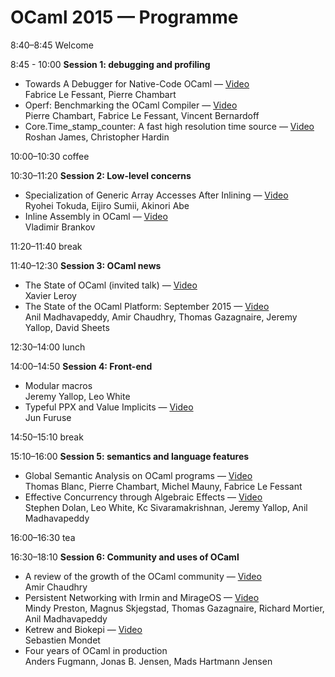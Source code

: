 <!-- ((! set title Program !)) -->

OCaml 2015 — Programme
======================

8:40–8:45 Welcome

8:45 - 10:00 **Session 1: debugging and profiling**
  - Towards A Debugger for Native-Code OCaml
    — [Video](https://www.youtube.com/watch?v=VJJBSE5DzkQ&list=PLnqUlCo055hU46uoONmhYGUbYAK27Y6rS&index=1)  
    Fabrice Le Fessant, Pierre Chambart
  - Operf: Benchmarking the OCaml Compiler
    — [Video](https://www.youtube.com/watch?v=U5hWHTBIRh0&index=2&list=PLnqUlCo055hU46uoONmhYGUbYAK27Y6rS)  
    Pierre Chambart, Fabrice Le Fessant, Vincent Bernardoff
  - Core.Time\_stamp\_counter: A fast high resolution time source
    — [Video](https://www.youtube.com/watch?v=pEO1GgO-D3I&index=3&list=PLnqUlCo055hU46uoONmhYGUbYAK27Y6rS)  
    Roshan James, Christopher Hardin

10:00–10:30 coffee

10:30–11:20 **Session 2: Low-level concerns**
  - Specialization of Generic Array Accesses After Inlining
    — [Video](https://www.youtube.com/watch?v=CAHAQLEtklM&index=4&list=PLnqUlCo055hU46uoONmhYGUbYAK27Y6rS)  
    Ryohei Tokuda, Eijiro Sumii, Akinori Abe
  - Inline Assembly in OCaml
    — [Video](https://www.youtube.com/watch?v=9BklvtQjZzY&index=5&list=PLnqUlCo055hU46uoONmhYGUbYAK27Y6rS)  
    Vladimir Brankov

11:20–11:40 break

11:40–12:30 **Session 3: OCaml news**
  - The State of OCaml (invited talk)
    — [Video](https://www.youtube.com/watch?v=iNmkGW8Ezuo&index=6&list=PLnqUlCo055hU46uoONmhYGUbYAK27Y6rS)  
    Xavier Leroy
  - The State of the OCaml Platform: September 2015
    — [Video](https://www.youtube.com/watch?v=dEUMNuE4rxc&index=7&list=PLnqUlCo055hU46uoONmhYGUbYAK27Y6rS)  
    Anil Madhavapeddy, Amir Chaudhry, Thomas Gazagnaire, Jeremy Yallop, David Sheets

12:30–14:00 lunch

14:00–14:50 **Session 4: Front-end**
  - Modular macros  
    Jeremy Yallop, Leo White
  - Typeful PPX and Value Implicits
    — [Video](https://www.youtube.com/watch?v=QMh7Kz8VOMU&index=8&list=PLnqUlCo055hU46uoONmhYGUbYAK27Y6rS)  
    Jun Furuse

14:50–15:10 break

15:10–16:00 **Session 5: semantics and language features**
  - Global Semantic Analysis on OCaml programs
    — [Video](https://www.youtube.com/watch?v=wkaLd4wWZdo&index=9&list=PLnqUlCo055hU46uoONmhYGUbYAK27Y6rS)  
    Thomas Blanc, Pierre Chambart, Michel Mauny, Fabrice Le Fessant
  - Effective Concurrency through Algebraic Effects
    — [Video](https://www.youtube.com/watch?v=jZB8CZRRuEo&index=10&list=PLnqUlCo055hU46uoONmhYGUbYAK27Y6rS)  
    Stephen Dolan, Leo White, Kc Sivaramakrishnan, Jeremy Yallop, Anil Madhavapeddy

16:00–16:30 tea

16:30–18:10 **Session 6: Community and uses of OCaml**
  - A review of the growth of the OCaml community
    — [Video](https://www.youtube.com/watch?v=L4bRNN-HEIU&index=11&list=PLnqUlCo055hU46uoONmhYGUbYAK27Y6rS)  
    Amir Chaudhry
  - Persistent Networking with Irmin and MirageOS
    — [Video](https://www.youtube.com/watch?v=nUJYGFJDVVo&index=12&list=PLnqUlCo055hU46uoONmhYGUbYAK27Y6rS)  
    Mindy Preston, Magnus Skjegstad, Thomas Gazagnaire, Richard Mortier, Anil Madhavapeddy
  - Ketrew and Biokepi
    — [Video](https://www.youtube.com/watch?v=ef2CFHLDelI&index=13&list=PLnqUlCo055hU46uoONmhYGUbYAK27Y6rS)  
    Sebastien Mondet
  - Four years of OCaml in production  
    Anders Fugmann, Jonas B. Jensen, Mads Hartmann Jensen
